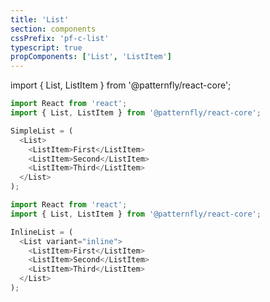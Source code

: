 ```yaml
---
title: 'List'
section: components
cssPrefix: 'pf-c-list'
typescript: true
propComponents: ['List', 'ListItem']
---
```


import { List, ListItem } from '@patternfly/react-core';

```js title=Simple-list
import React from 'react';
import { List, ListItem } from '@patternfly/react-core';

SimpleList = (
  <List>
    <ListItem>First</ListItem>
    <ListItem>Second</ListItem>
    <ListItem>Third</ListItem>
  </List>
);
```

```js title=Inline-list
import React from 'react';
import { List, ListItem } from '@patternfly/react-core';

InlineList = (
  <List variant="inline">
    <ListItem>First</ListItem>
    <ListItem>Second</ListItem>
    <ListItem>Third</ListItem>
  </List>
);
```
